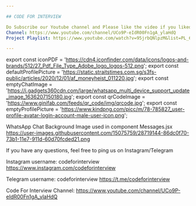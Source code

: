 ```yaml
---

## CODE FOR INTERVIEW

Do Subscribe our Youtube channel and Please like the video if you liked it
Channel: https://www.youtube.com/channel/UCo9P-eIdR00Fn1gA_ylaHdQ
Project Playlist: https://www.youtube.com/watch?v=95jrbQNlpzM&list=PL_6klLfS1WqHvChQckAurBlF5P2V7oQj-

---
```


export const iconPDF = 'https://cdn4.iconfinder.com/data/icons/logos-and-brands/512/27_Pdf_File_Type_Adobe_logo_logos-512.png';
export const defaultProfilePicture = 'https://static.straitstimes.com.sg/s3fs-public/articles/2020/12/01/af_moneyheist_011220.jpg';
export const emptyChatImage = 'https://i.gadgets360cdn.com/large/whatsapp_multi_device_support_update_image_1636207150180.jpg';
export const qrCodeImage = 'https://www.ginifab.com/feeds/qr_code/img/qrcode.jpg';
export const emptyProfilePicture = 'https://www.kindpng.com/picc/m/78-785827_user-profile-avatar-login-account-male-user-icon.png';

WhatsApp Chat Background Image used in component Messages.jsx
https://user-images.githubusercontent.com/15075759/28719144-86dc0f70-73b1-11e7-911d-60d70fcded21.png

If you have any questions, feel free to ping us on Instagram/Telegram

Instagram
username: codeforinterview
https://www.instagram.com/codeforinterview

Telegram
username: codeforinterview
https://t.me/codeforinterview

Code For Interview
Channel: https://www.youtube.com/channel/UCo9P-eIdR00Fn1gA_ylaHdQ
